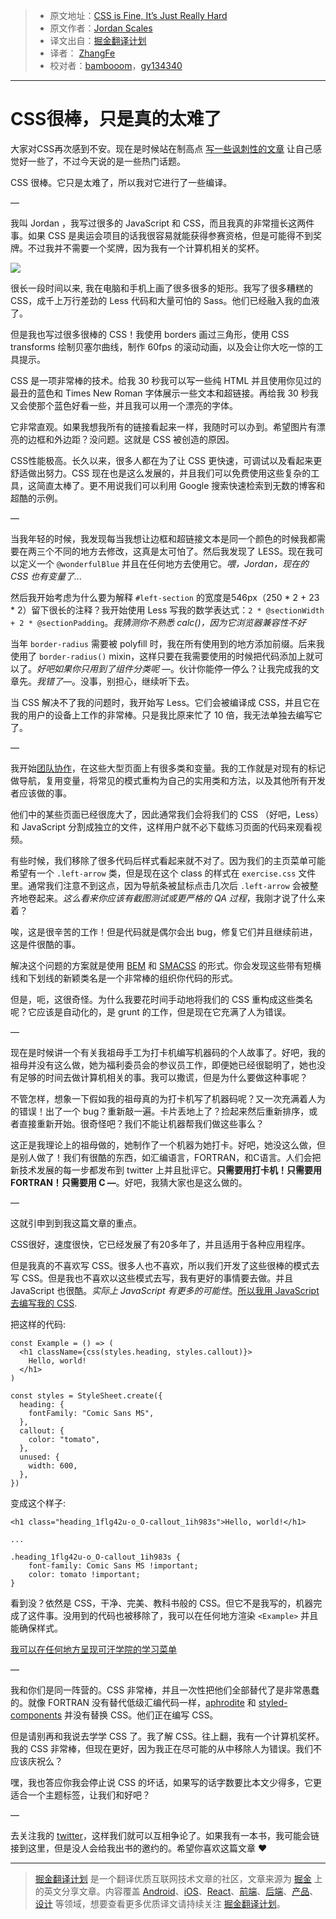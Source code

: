 > * 原文地址：[CSS is Fine, It’s Just Really Hard](https://medium.com/@jdan/css-is-fine-its-just-really-hard-638da7a3dce0)
> * 原文作者：[Jordan Scales](https://medium.com/@jdan)
> * 译文出自：[掘金翻译计划](https://github.com/xitu/gold-miner)
> * 译者： [ZhangFe](https://github.com/ZhangFe)
> * 校对者：[bambooom](https://github.com/bambooom)，[gy134340](https://github.com/gy134340)

---

# CSS很棒，只是真的太难了

大家对CSS再次感到不安。现在是时候站在制高点 [写一些讽刺性的文章](https://medium.com/friendship-dot-js) 让自己感觉好一些了，不过今天说的是一些热门话题。

CSS 很棒。它只是太难了，所以我对它进行了一些编译。

—

我叫 Jordan ，我写过很多的 JavaScript 和 CSS，而且我真的非常擅长这两件事。如果 CSS 是奥运会项目的话我很容易就能获得参赛资格，但是可能得不到奖牌。不过我并不需要一个奖牌，因为我有一个计算机相关的奖杯。

![](https://cdn-images-1.medium.com/max/1600/1*ioYNZ-FgsSpoos6b3iKblg.png)

很长一段时间以来, 我在电脑和手机上画了很多很多的矩形。我写了很多糟糕的 CSS，成千上万行差劲的 Less 代码和大量可怕的 Sass。他们已经融入我的血液了。

但是我也写过很多很棒的 CSS！我使用 borders 画过三角形，使用 CSS transforms 绘制贝塞尔曲线，制作 60fps 的滚动动画，以及会让你大吃一惊的工具提示。

CSS 是一项非常棒的技术。给我 30 秒我可以写一些纯 HTML 并且使用你见过的最丑的蓝色和 Times New Roman 字体展示一些文本和超链接。再给我 30 秒我又会使那个蓝色好看一些，并且我可以用一个漂亮的字体。

它非常直观。如果我想我所有的链接看起来一样，我随时可以办到。希望图片有漂亮的边框和外边距？没问题。这就是 CSS 被创造的原因。

CSS性能极高。长久以来，很多人都在为了让 CSS 更快速，可调试以及看起来更舒适做出努力。CSS 现在也是这么发展的，并且我们可以免费使用这些复杂的工具，这简直太棒了。更不用说我们可以利用 Google 搜索快速检索到无数的博客和超酷的示例。

—

当我年轻的时候，我发现每当我想让边框和超链接文本是同一个颜色的时候我都需要在两三个不同的地方去修改，这真是太可怕了。然后我发现了 LESS。现在我可以定义一个 `@wonderfulBlue` 并且在任何地方去使用它。*喂，Jordan，现在的 CSS 也有变量了...*


然后我开始考虑为什么要为解释 `#left-section` 的宽度是546px（250 * 2 + 23 * 2）留下很长的注释？我开始使用 Less 写我的数学表达式：`2 * @sectionWidth + 2 * @sectionPadding`。*我猜测你不熟悉 calc()，因为它浏览器兼容性不好*

当年 `border-radius` 需要被 polyfill 时，我在所有使用到的地方添加前缀。后来我使用了 `border-radius()` mixin，这样只要在我需要使用的时候把代码添加上就可以了。*好吧如果你只用到了组件分类呢 —*。伙计你能停一停么？让我完成我的文章先。*我错了—*。没事，别担心，继续听下去。

当 CSS 解决不了我的问题时，我开始写 Less。它们会被编译成 CSS，并且它在我的用户的设备上工作的非常棒。只是我比原来忙了 10 倍，我无法单独去编写它了。

—

我开始[团队协作](https://www.khanacademy.org/)，在这些大型页面上有很多类和变量。我的工作就是对现有的标记做导航，复用变量，将常见的模式重构为自己的实用类和方法，以及其他所有开发者应该做的事。

他们中的某些页面已经很庞大了，因此通常我们会将我们的 CSS （好吧，Less）和 JavaScript 分割成独立的文件，这样用户就不必下载练习页面的代码来观看视频。

有些时候，我们移除了很多代码后样式看起来就不对了。因为我们的主页菜单可能希望有一个 `.left-arrow` 类，但是现在这个 class 的样式在 `exercise.css` 文件里。通常我们注意不到这点，因为导航条被鼠标点击几次后 `.left-arrow` 会被整齐地卷起来。*这么看来你应该有截图测试或更严格的 QA 过程*，我刚才说了什么来着？

唉，这是很辛苦的工作！但是代码就是偶尔会出 bug，修复它们并且继续前进，这是件很酷的事。

解决这个问题的方案就是使用 [BEM](http://getbem.com/) 和 [SMACSS](https://smacss.com/) 的形式。你会发现这些带有短横线和下划线的新颖类名是一个非常棒的组织你代码的形式。

但是，呃，这很奇怪。为什么我要花时间手动地将我们的 CSS 重构成这些类名呢？它应该是自动化的，是 grunt 的工作，但是现在它充满了人为错误。

—

现在是时候讲一个有关我祖母手工为打卡机编写机器码的个人故事了。好吧，我的祖母并没有这么做，她为福利委员会的参议员工作，即便她已经很聪明了，她也没有足够的时间去做计算机相关的事。我可以撒谎，但是为什么要做这种事呢？

不管怎样，想象一下假如我的祖母真的为打卡机写了机器码呢？又一次充满着人为的错误！出了一个 bug？重新敲一遍。卡片丢地上了？捡起来然后重新排序，或者直接重新开始。很奇怪吧？我们不能让机器帮我们做这些事么？


这正是我理论上的祖母做的，她制作了一个机器为她打卡。好吧，她没这么做，但是别人做了！我们有很酷的东西，如汇编语言，FORTRAN，和C语言。人们会把新技术发展的每一步都发布到 twitter 上并且批评它。**只需要用打卡机！只需要用 FORTRAN！只需要用 C —**。好吧，我猜大家也是这么做的。

—

这就引申到到我这篇文章的重点。

CSS很好，速度很快，它已经发展了有20多年了，并且适用于各种应用程序。

但是我真的不喜欢写 CSS。很多人也不喜欢，所以我们开发了这些很棒的模式去写 CSS。但是我也不喜欢以这些模式去写，我有更好的事情要去做。并且 JavaScript 也很酷。*实际上 JavaScript 有更多的可能性*。[所以我用 JavaScript 去编写我的 CSS](https://github.com/khan/aphrodite).


把这样的代码:

    const Example = () => (
      <h1 className={css(styles.heading, styles.callout)}>
        Hello, world!
      </h1>
    )

    const styles = StyleSheet.create({
      heading: {
        fontFamily: "Comic Sans MS",
      },
      callout: {
        color: "tomato",
      },
      unused: {
        width: 600,
      },
    })

变成这个样子:

    <h1 class="heading_1flg42u-o_O-callout_1ih983s">Hello, world!</h1>

    ...

    .heading_1flg42u-o_O-callout_1ih983s {
        font-family: Comic Sans MS !important;
        color: tomato !important;
    }

看到没？依然是 CSS，干净、完美、教科书般的 CSS。但它不是我写的，机器完成了这件事。没用到的代码也被移除了，我可以在任何地方渲染 `<Example>` 并且能确保样式。

[我可以在任何地方呈现可汗学院的学习菜单](https://medium.com/@jdan/rendering-khan-academys-learn-menu-wherever-i-please-4b58d4a9432d)


—

我和你们是同一阵营的。CSS 非常棒，并且一次性把他们全部替代了是非常愚蠢的。就像 FORTRAN 没有替代低级汇编代码一样，[aphrodite](https://github.com/khan/aphrodite) 和 [styled-components](https://github.com/styled-components/styled-components) 并没有替换 CSS。他们正在编写 CSS。


但是请别再和我说去学学 CSS 了。我了解 CSS。往上翻，我有一个计算机奖杯。我的 CSS 非常棒，但现在更好，因为我正在尽可能的从中移除人为错误。我们不应该庆祝么？

嘿，我也答应你我会停止说 CSS 的坏话，如果写的话字数要比本文少得多，它更适合一个主题标签，让我们和好吧？

—

去关注我的 [twitter](https://twitter.com/jdan)，这样我们就可以互相争论了。如果我有一本书，我可能会链接到这里，但是没人会给我出书的邀约的。希望你喜欢这篇文章 ❤

---

> [掘金翻译计划](https://github.com/xitu/gold-miner) 是一个翻译优质互联网技术文章的社区，文章来源为 [掘金](https://juejin.im) 上的英文分享文章。内容覆盖 [Android](https://github.com/xitu/gold-miner#android)、[iOS](https://github.com/xitu/gold-miner#ios)、[React](https://github.com/xitu/gold-miner#react)、[前端](https://github.com/xitu/gold-miner#前端)、[后端](https://github.com/xitu/gold-miner#后端)、[产品](https://github.com/xitu/gold-miner#产品)、[设计](https://github.com/xitu/gold-miner#设计) 等领域，想要查看更多优质译文请持续关注 [掘金翻译计划](https://github.com/xitu/gold-miner)。


